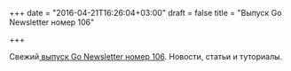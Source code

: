 +++
date = "2016-04-21T16:26:04+03:00"
draft = false
title = "Выпуск Go Newsletter номер 106"

+++

<p>Свежий<a href="http://golangweekly.com/issues/106"> выпуск&nbsp;Go Newsletter номер&nbsp;106</a>. Новости, статьи и туториалы.</p>

